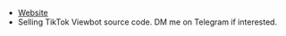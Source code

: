 - [Website](http://nightfall.epizy.com/)
- Selling TikTok Viewbot source code. DM me on Telegram if interested.
